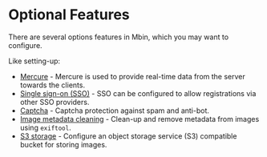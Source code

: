 # Optional Features

There are several options features in Mbin, which you may want to configure.

Like setting-up:

- [Mercure](01-mercure.md) - Mercure is used to provide real-time data from the server towards the clients.
- [Single sign-on (SSO)](02-sso.md) - SSO can be configured to allow registrations via other SSO providers.
- [Captcha](03-captcha.md) - Captcha protection against spam and anti-bot.
- [Image metadata cleaning](04-image_metadata_cleaning.md) - Clean-up and remove metadata from images using `exiftool`.
- [S3 storage](05-s3_storage.md) - Configure an object storage service (S3) compatible bucket for storing images.
